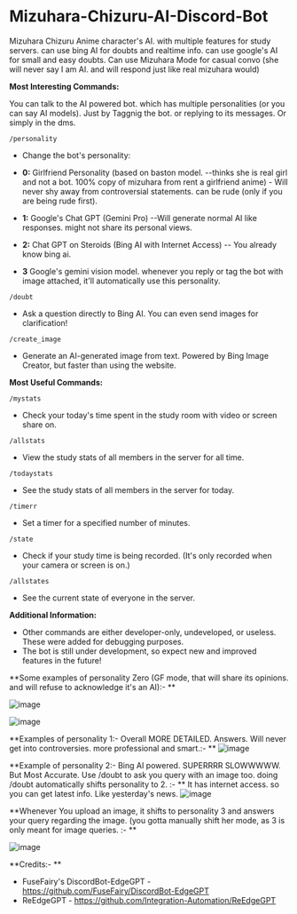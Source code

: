 # Mizuhara-Chizuru-AI-Discord-Bot
Mizuhara Chizuru Anime character's AI. with multiple features for study servers. can use bing AI for doubts and realtime info. can use google's AI for small and easy doubts. Can use Mizuhara Mode for casual convo (she will never say I am AI. and will respond just like real mizuhara would)

**Most Interesting Commands:**

You can talk to the AI powered bot. which has multiple personalities (or you can say AI models). Just by Taggnig the bot. or replying to its messages. Or simply in the dms.
```
/personality
```

- Change the bot's personality:

 - **0:** Girlfriend Personality (based on baston model. --thinks she is real girl and not a bot. 100% copy of mizuhara from rent a girlfriend anime) - Will never shy away from controversial statements. can be rude (only if you are being rude first). 
 - **1:** Google's Chat GPT (Gemini Pro) --Will generate normal AI like responses. might not share its personal views. 
 - **2:** Chat GPT on Steroids (Bing AI with Internet Access) -- You already know bing ai. 
 - **3** Google's gemini vision model. whenever you reply or tag the bot with image attached, it'll automatically use this personality.

```
/doubt
```

- Ask a question directly to Bing AI. You can even send images for clarification!

```
/create_image
```

-  Generate an AI-generated image from text. Powered by Bing Image Creator, but faster than using the website.

**Most Useful Commands:**

```
/mystats
```

- Check your today's time spent in the study room with video or screen share on.

```
/allstats
```

- View the study stats of all members in the server for all time.

```
/todaystats
```

- See the study stats of all members in the server for today.

```
/timerr
```

- Set a timer for a specified number of minutes.

```
/state
```

- Check if your study time is being recorded. (It's only recorded when your camera or screen is on.)

```
/allstates
```

- See the current state of everyone in the server.

**Additional Information:**

- Other commands are either developer-only, undeveloped, or useless. These were added for debugging purposes.
- The bot is still under development, so expect new and improved features in the future! 


**Some examples of personality Zero (GF mode, that will share its opinions. and will refuse to acknowledge it's an AI):- **

![image](https://github.com/estrizal/Mizuhara-Chizuru-AI-Discord-Bot/assets/87994109/e6e4557a-b186-45c4-8e15-3560c52ee1a3)


![image](https://github.com/estrizal/Mizuhara-Chizuru-AI-Discord-Bot/assets/87994109/2ee5fc0f-3831-47ea-9121-6adce6f778b1)

**Examples of personality 1:- Overall MORE DETAILED. Answers. Will never get into controversies. more professional and smart.:- **
![image](https://github.com/estrizal/Mizuhara-Chizuru-AI-Discord-Bot/assets/87994109/a3843f6e-ac69-4e4f-88ec-c53f4fc6b4c6)

**Example of personality 2:- Bing AI powered. SUPERRRR SLOWWWWW. But Most Accurate. Use /doubt to ask you query with an image too. doing /doubt automatically shifts personality to 2. :- **
It has internet access. so you can get latest info. Like yesterday's news.
![image](https://github.com/estrizal/Mizuhara-Chizuru-AI-Discord-Bot/assets/87994109/945542c0-9225-4250-9437-920df58e30b5)

**Whenever You upload an image, it shifts to personality 3 and answers your query regarding the  image. (you gotta manually shift her mode, as 3 is only meant for image queries. :- **

![image](https://github.com/estrizal/Mizuhara-Chizuru-AI-Discord-Bot/assets/87994109/9f87d113-c735-4277-a522-04df49da1d1b)

**Credits:- ** 
* FuseFairy's DiscordBot-EdgeGPT - https://github.com/FuseFairy/DiscordBot-EdgeGPT
* ReEdgeGPT - https://github.com/Integration-Automation/ReEdgeGPT
